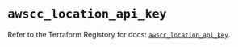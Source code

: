 # `awscc_location_api_key`

Refer to the Terraform Registory for docs: [`awscc_location_api_key`](https://registry.terraform.io/providers/hashicorp/awscc/0.70.0/docs/resources/location_api_key).
